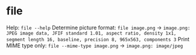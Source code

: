 # file

Help: `file --help`
Determine picture format: `file image.png` -> `image.png: JPEG image data, JFIF standard 1.01, aspect ratio, density 1x1, segment length 16, baseline, precision 8, 965x563, components 3`
Print MIME type only: `file --mime-type image.png` -> `image.png: image/jpeg`